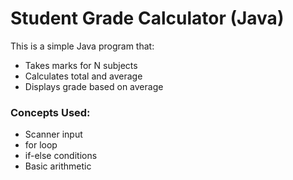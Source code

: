 # Student Grade Calculator (Java)

This is a simple Java program that:
- Takes marks for N subjects
- Calculates total and average
- Displays grade based on average

### Concepts Used:
- Scanner input
- for loop
- if-else conditions
- Basic arithmetic
